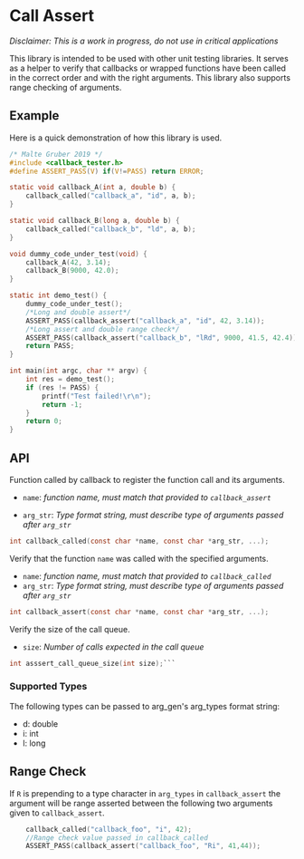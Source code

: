 
# Call Assert
*Disclaimer: This is a work in progress, do not use in critical applications*

This library is intended to be used with other unit testing libraries. It serves as a helper to verify that callbacks or wrapped functions have been called in the correct order and with the right arguments. This library also supports range checking of arguments.

## Example
Here is a quick demonstration of how this library is used.
```C
/* Malte Gruber 2019 */
#include <callback_tester.h>
#define ASSERT_PASS(V) if(V!=PASS) return ERROR;

static void callback_A(int a, double b) {
    callback_called("callback_a", "id", a, b);
}

static void callback_B(long a, double b) {
    callback_called("callback_b", "ld", a, b);
}

void dummy_code_under_test(void) {
    callback_A(42, 3.14);
    callback_B(9000, 42.0);
}

static int demo_test() {
    dummy_code_under_test();
    /*Long and double assert*/
    ASSERT_PASS(callback_assert("callback_a", "id", 42, 3.14));
    /*Long assert and double range check*/
    ASSERT_PASS(callback_assert("callback_b", "lRd", 9000, 41.5, 42.4));
    return PASS;
}

int main(int argc, char ** argv) {
    int res = demo_test();
    if (res != PASS) {
        printf("Test failed!\r\n");
        return -1;
    }
    return 0;
}
```

## API

Function called by callback to register the function call and its arguments.

- `name`: *function name, must match that provided to `callback_assert`*

- `arg_str`:  *Type format string, must describe type of arguments passed after `arg_str`*

```C
int callback_called(const char *name, const char *arg_str, ...);
```
Verify that the function `name` was called with the specified arguments.
- `name`: *function name, must match that provided to `callback_called`*
- `arg_str`: *Type format string, must describe type of arguments passed after `arg_str`*
```C
int callback_assert(const char *name, const char *arg_str, ...);
```
Verify the size of the call queue.
- `size`:  *Number of calls expected in the call queue*
```C
int asssert_call_queue_size(int size);```
```

### Supported Types
The following types can be passed to arg_gen's arg_types format string:
- d: double
- i: int
- l: long
## Range Check
If `R` is prepending to a type character in `arg_types` in `callback_assert` the argument will be range asserted between the following two arguments given to `callback_assert`. 

```C
    callback_called("callback_foo", "i", 42);
    //Range check value passed in callback_called
    ASSERT_PASS(callback_assert("callback_foo", "Ri", 41,44));
```
